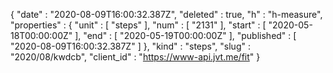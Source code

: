 {
  "date" : "2020-08-09T16:00:32.387Z",
  "deleted" : true,
  "h" : "h-measure",
  "properties" : {
    "unit" : [ "steps" ],
    "num" : [ "2131" ],
    "start" : [ "2020-05-18T00:00:00Z" ],
    "end" : [ "2020-05-19T00:00:00Z" ],
    "published" : [ "2020-08-09T16:00:32.387Z" ]
  },
  "kind" : "steps",
  "slug" : "2020/08/kwdcb",
  "client_id" : "https://www-api.jvt.me/fit"
}
